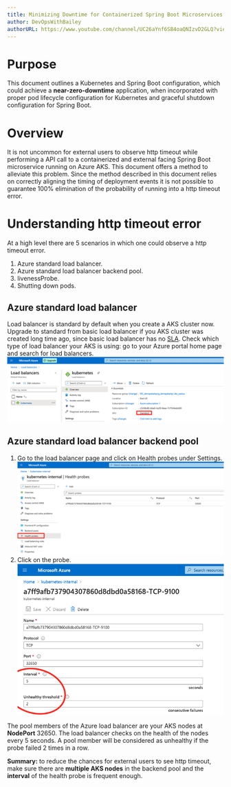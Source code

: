 ```yaml
---
title: Minimizing Downtime for Containerized Spring Boot Microservices Running on AKS
author: DevOpsWithBailey
authorURL: https://www.youtube.com/channel/UC26aYnf6SB4oaQNIzvD2GLQ?view_as=subscriber
---
```


# Purpose
This document outlines a Kubernetes and Spring Boot configuration, which could achieve a **near-zero-downtime** application, when incorporated with proper pod lifecycle configuration for Kubernetes and graceful shutdown configuration for Spring Boot.

<!--truncate-->

# Overview
It is not uncommon for external users to observe http timeout while performing a API call to a containerized and external facing Spring Boot microservice running on Azure AKS. This document offers a method to alleviate this problem. Since the method described in this document relies on correctly aligning the timing of deployment events it is not possible to guarantee 100% elimination of the probability of running into a http timeout error. 

# Understanding http timeout error
At a high level there are 5 scenarios in which one could observe a http timeout error.
1. Azure standard load balancer.
2. Azure standard load balancer backend pool.
3. livenessProbe.
4. Shutting down pods.
## Azure standard load balancer
Load balancer is standard by default when you create a AKS cluster now. Upgrade to standard from basic load balancer if you AKS cluster was created long time ago, since basic load balancer has no [SLA](https://azure.microsoft.com/en-us/support/legal/sla/load-balancer/v1_0/). Check which type of load balancer your AKS is using: go to your Azure portal home page and search for load balancers.
![load balancer](/img/load_balancer/standard_load_balancer.png)
## Azure standard load balancer backend pool
1. Go to the load balancer page and click on Health probes under Settings.
    ![health probes](/img/load_balancer/health_check.png)
2. Click on the probe.
    ![specs](/img/load_balancer/health_check_specs.png)

The pool members of the Azure load balancer are your AKS nodes at **NodePort** 32650. The load balancer checks on the health of the nodes every 5 seconds. A pool member will be considered as unhealthy if the probe failed 2 times in a row.

**Summary:** to reduce the chances for external users to see http timeout, make sure there are **multiple AKS nodes** in the backend pool and the **interval** of the health probe is frequent enough.